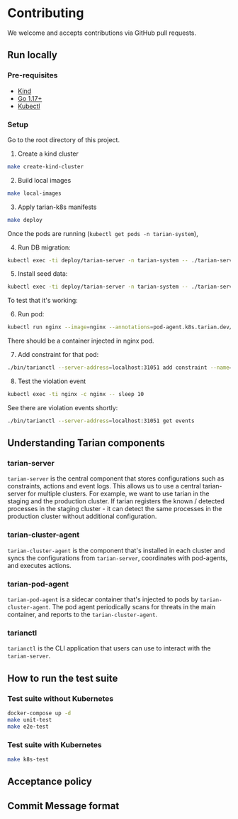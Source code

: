 # Contributing

We welcome and accepts contributions via GitHub pull requests.

## Run locally

### Pre-requisites

- [Kind](https://kind.sigs.k8s.io/)
- [Go 1.17+](https://golang.org/)
- [Kubectl](https://kubernetes.io/docs/tasks/tools/)

### Setup


Go to the root directory of this project.

1. Create a kind cluster

```bash
make create-kind-cluster
```

2. Build local images

```bash
make local-images
```

3. Apply tarian-k8s manifests

```bash
make deploy
```

Once the pods are running (`kubectl get pods -n tarian-system`),

4. Run DB migration:

```bash
kubectl exec -ti deploy/tarian-server -n tarian-system -- ./tarian-server db migrate
```

5. Install seed data:

```bash
kubectl exec -ti deploy/tarian-server -n tarian-system -- ./tarian-server dev seed-data
```

To test that it's working:

6. Run pod:

```bash
kubectl run nginx --image=nginx --annotations=pod-agent.k8s.tarian.dev/threat-scan=true
```

There should be a container injected in nginx pod.

7. Add constraint for that pod:

```bash
./bin/tarianctl --server-address=localhost:31051 add constraint --name=nginx --namespace default --match-labels run=nginx --allowed-processes=pause,tarian-pod-agent,nginx
```

8. Test the violation event

```bash
kubectl exec -ti nginx -c nginx -- sleep 10
```

See there are violation events shortly:

```bash
./bin/tarianctl --server-address=localhost:31051 get events
```


## Understanding Tarian components

### tarian-server

`tarian-server` is the central component that stores configurations such as constraints, actions and event logs. This allows us to use a central tarian-server for 
multiple clusters. For example, we want to use tarian in the staging and the production cluster. If tarian registers the known / detected processes in the staging cluster - it can detect the same processes in the production cluster without additional configuration.

### tarian-cluster-agent

`tarian-cluster-agent` is the component that's installed in each cluster and syncs the configurations from `tarian-server`, coordinates with pod-agents, and executes actions.

### tarian-pod-agent

`tarian-pod-agent` is a sidecar container that's injected to pods by `tarian-cluster-agent`. The pod agent periodically scans for threats in the main container, and reports to the `tarian-cluster-agent`.

### tarianctl

`tarianctl` is the CLI application that users can use to interact with the `tarian-server`.


## How to run the test suite

### Test suite without Kubernetes

```bash
docker-compose up -d
make unit-test
make e2e-test
```


### Test suite with Kubernetes

```bash
make k8s-test
```


## Acceptance policy

## Commit Message format
